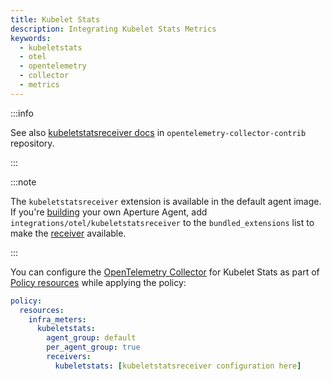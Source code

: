 ```yaml
---
title: Kubelet Stats
description: Integrating Kubelet Stats Metrics
keywords:
  - kubeletstats
  - otel
  - opentelemetry
  - collector
  - metrics
---
```


:::info

See also [kubeletstatsreceiver docs][receiver] in
`opentelemetry-collector-contrib` repository.

:::

:::note

The `kubeletstatsreceiver` extension is available in the default agent image. If
you're [building][build] your own Aperture Agent, add
`integrations/otel/kubeletstatsreceiver` to the `bundled_extensions` list to
make the [receiver][receiver] available.

:::

You can configure the [OpenTelemetry Collector][opentelemetry-collector] for
Kubelet Stats as part of [Policy resources][policy-resources] while applying the
policy:

```yaml
policy:
  resources:
    infra_meters:
      kubeletstats:
        agent_group: default
        per_agent_group: true
        receivers:
          kubeletstats: [kubeletstatsreceiver configuration here]
```

[build]: /reference/aperture-cli/aperturectl/build/agent/agent.md
[receiver]:
  https://github.com/open-telemetry/opentelemetry-collector-contrib/tree/main/receiver/kubeletstatsreceiver
[opentelemetry-collector]: /reference/configuration/spec.md#telemetry-collector
[policy-resources]: /reference/configuration/spec.md#resources
